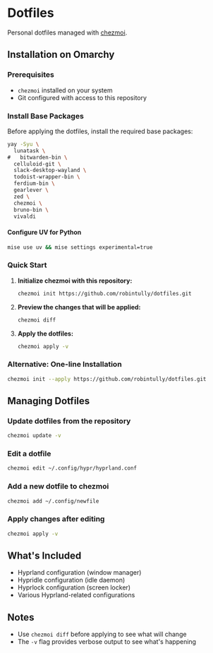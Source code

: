 # Dotfiles

Personal dotfiles managed with [chezmoi](https://www.chezmoi.io/).

## Installation on Omarchy

### Prerequisites

- `chezmoi` installed on your system
- Git configured with access to this repository

### Install Base Packages

Before applying the dotfiles, install the required base packages:

```bash
yay -Syu \
  lunatask \
#   bitwarden-bin \
  celluloid-git \
  slack-desktop-wayland \
  todoist-wrapper-bin \
  ferdium-bin \
  gearlever \
  zed \
  chezmoi \
  bruno-bin \
  vivaldi
```
#### Configure UV for Python
```bash
mise use uv && mise settings experimental=true
```

### Quick Start

1. **Initialize chezmoi with this repository:**
   ```bash
   chezmoi init https://github.com/robintully/dotfiles.git
   ```

2. **Preview the changes that will be applied:**
   ```bash
   chezmoi diff
   ```

3. **Apply the dotfiles:**
   ```bash
   chezmoi apply -v
   ```

### Alternative: One-line Installation

```bash
chezmoi init --apply https://github.com/robintully/dotfiles.git
```

## Managing Dotfiles

### Update dotfiles from the repository

```bash
chezmoi update -v
```

### Edit a dotfile

```bash
chezmoi edit ~/.config/hypr/hyprland.conf
```

### Add a new dotfile to chezmoi

```bash
chezmoi add ~/.config/newfile
```

### Apply changes after editing

```bash
chezmoi apply -v
```

## What's Included

- Hyprland configuration (window manager)
- Hypridle configuration (idle daemon)
- Hyprlock configuration (screen locker)
- Various Hyprland-related configurations

## Notes

- Use `chezmoi diff` before applying to see what will change
- The `-v` flag provides verbose output to see what's happening
